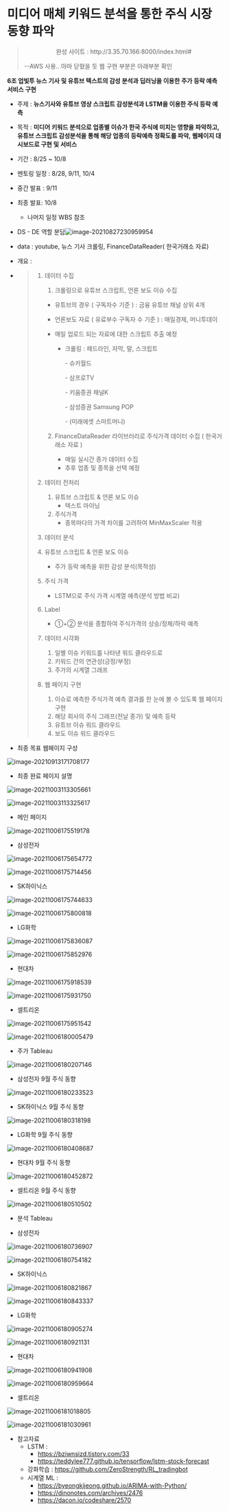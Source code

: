 # 미디어 매체 키워드 분석을 통한 주식 시장 동향 파악

> <p align="center"> 완성 사이트 : http://3.35.70.166:8000/index.html# </p>
> --AWS 사용.. 아마 닫혔을 듯 웹 구현 부분은 아래부분 확인

**6조 업빛투 뉴스 기사 및 유튜브 텍스트의 감성 분석과 딥러닝을 이용한 주가 등락 예측 서비스 구현**

- 주제 : **뉴스기사와 유튜브 영상 스크립트 감성분석과 LSTM을 이용한 주식 등락 예측**

- 목적 : **미디어 키워드 분석으로 업종별 이슈가 한국 주식에 미치는 영향을 파악하고, 유튜브 스크립트 감성분석을 통해 해당 업종의 등락예측 정확도를 파악, 웹페이지 대시보드로 구현 및 서비스**

- 기간 : 8/25 ~ 10/8

- 멘토링 일정 : 8/28, 9/11, 10/4

- 중간 발표 : 9/11

- 최종 발표: 10/8
  - 나머지 일정 WBS 참조

- DS - DE 역할 분담![image-20210827230959954](md-images/image-20210827230959954.png)

- data : youtube, 뉴스 기사 크롤링, FinanceDataReader( 한국거래소 자료)

- 개요 :

- > 1. 데이터 수집
  >
  >    1.  크롤링으로 유튜브 스크립트, 언론 보도 이슈 수집
  >
  >       - 유튜브의 경우 ( 구독자수 기준 ) : 금융 유튜브 채널 상위 4개
  >
  >       - 언론보도 자료 ( 유료부수 구독자 수 기준 ) : 매일경제, 머니투데이     
  >
  >       - 매일 업로드 되는 자료에 대한 스크립트 추출 예정
  >
  >         - 크롤링 : 헤드라인, 자막, 말, 스크립트
  >
  >           \- 슈카월드
  >
  >           \- 삼프로TV
  >
  >           \- 키움증권 채널K
  >
  >           \- 삼성증권 Samsung POP
  >
  >           \- (미래에셋 스마트머니)
  >
  >    2. FinanceDataReader 라이브러리로 주식가격 데이터 수집 ( 한국거래소  자료 ) 
  >
  >       - 매일 실시간 종가 데이터 수집      
  >       - 추후 업종 및 종목을 선택 예정
  >
  > 2. 데이터 전처리
  >
  >    1. 유튜브 스크립트 & 언론 보도 이슈   
  >       - 텍스트 마이닝
  >    2. 주식가격
  >       - 종목마다의 가격 차이를 고려하여 MinMaxScaler 적용
  >
  > 3.  데이터 분석
  >
  >    1. 유튜브 스크립트 & 언론 보도 이슈      
  >       - 주가 등락 예측을 위한 감성 분석(목적성)
  >
  >    2. 주식 가격     
  >       -   LSTM으로 주식 가격 시계열 예측(분석 방법 비교) 
  >    3. Label
  >       - ①+② 분석을 종합하여 주식가격의 상승/정체/하락 예측
  >
  > 4. 데이터 시각화
  >
  >    1. 일별 이슈 키워드를 나타낸 워드 클라우드로   
  >    2. 키워드 간의 연관성(긍정/부정)   
  >    3. 주가의 시계열 그래프 
  >
  > 5. 웹 페이지 구현
  >
  >    1. 이슈로 예측한 주식가격 예측 결과를 한 눈에 볼 수 있도록 웹 페이지 구현   
  >    2. 해당 회사의 주식 그래프(전날 종가) 및 예측 등락   
  >    3. 유튜브 이슈 워드 클라우드   
  >    4. 보도 이슈 워드 클라우드  



- 최종 목표 웹페이지 구성

![image-20210913171708177](md-images/image-20210913171708177.png)

- 최종 완료 페이지 설명

![image-20211003113305661](md-images/image-20211003113305661.png)

![image-20211003113325617](md-images/image-20211003113325617.png)

- 메인 페이지

![image-20211006175519178](md-images/image-20211006175519178.png)

- 삼성전자

![image-20211006175654772](md-images/image-20211006175654772.png)

![image-20211006175714456](md-images/image-20211006175714456.png)

- SK하이닉스

![image-20211006175744633](md-images/image-20211006175744633.png)

![image-20211006175800818](md-images/image-20211006175800818.png)

- LG화학

![image-20211006175836087](md-images/image-20211006175836087.png)

![image-20211006175852976](md-images/image-20211006175852976.png)

- 현대차

![image-20211006175918539](md-images/image-20211006175918539.png)

![image-20211006175931750](md-images/image-20211006175931750.png)

- 셀트리온

![image-20211006175951542](md-images/image-20211006175951542.png)

![image-20211006180005479](md-images/image-20211006180005479.png)

- 주가 Tableau

![image-20211006180207146](md-images/image-20211006180207146.png)

- 삼성전자 9월 주식 동향

![image-20211006180233523](md-images/image-20211006180233523.png)

- SK하이닉스 9월 주식 동향

![image-20211006180318198](md-images/image-20211006180318198.png)

- LG화학 9월 주식 동향

![image-20211006180408687](md-images/image-20211006180408687.png)

- 현대차 9월 주식 동향

![image-20211006180452872](md-images/image-20211006180452872.png)

- 셀트리온 9월 주식 동향

![image-20211006180510502](md-images/image-20211006180510502.png)



- 분석 Tableau

- 삼성전자

![image-20211006180736907](md-images/image-20211006180736907.png)

![image-20211006180754182](md-images/image-20211006180754182.png)

- SK하이닉스

![image-20211006180821867](md-images/image-20211006180821867.png)

![image-20211006180843337](md-images/image-20211006180843337.png)

- LG화학

![image-20211006180905274](md-images/image-20211006180905274.png)

![image-20211006180921131](md-images/image-20211006180921131.png)

- 현대차

![image-20211006180941908](md-images/image-20211006180941908.png)

![image-20211006180959664](md-images/image-20211006180959664.png)

- 셀트리온

![image-20211006181018805](md-images/image-20211006181018805.png)

![image-20211006181030961](md-images/image-20211006181030961.png)



- 참고자료
  - LSTM : 
    - https://bziwnsizd.tistory.com/33
    - https://teddylee777.github.io/tensorflow/lstm-stock-forecast
  - 강화학습 : https://github.com/ZeroStrength/RL_tradingbot
  - 시계열 ML : 
    - https://byeongkijeong.github.io/ARIMA-with-Python/
    - https://dinonotes.com/archives/2476
    - https://dacon.io/codeshare/2570
